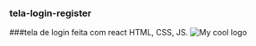 ### tela-login-register
###tela de login feita com react HTML, CSS, JS.
<img src="/assets/tela de login.png" alt="My cool logo"/>


